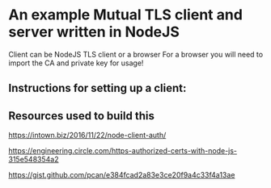 # An example Mutual TLS client and server written in NodeJS

Client can be NodeJS TLS client or a browser
For a browser you will need to import the CA and private key for usage!

## Instructions for setting up a client:

## Resources used to build this
https://intown.biz/2016/11/22/node-client-auth/

https://engineering.circle.com/https-authorized-certs-with-node-js-315e548354a2

https://gist.github.com/pcan/e384fcad2a83e3ce20f9a4c33f4a13ae

